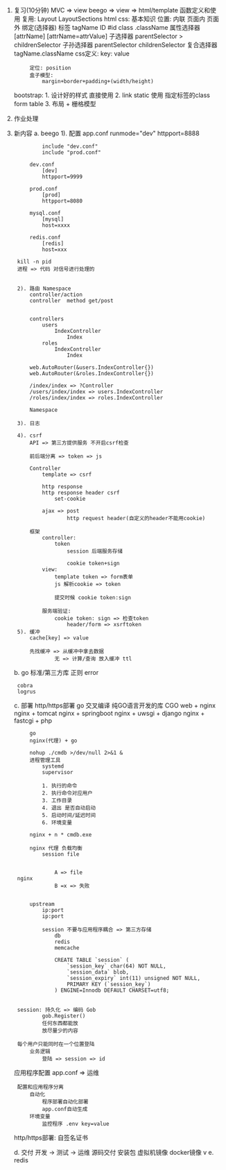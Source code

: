 1. 复习(10分钟)
    MVC => view
    beego => view => html/template
        函数定义和使用
        复用:
            Layout
            LayoutSections
    html
    css:
        基本知识
        位置:
            内联
            页面内
            页面外
        绑定(选择器)
            标签 tagName
            ID #id
            class .className
            属性选择器 [attrName]
                        [attrName=attrValue]
            子选择器
                    parentSelector > childrenSelector
            子孙选择器
                    parentSelector childrenSelector
            复合选择器
                tagName.className
        css定义:
            key: value

            定位: position
            盒子模型:
                margin+border+padding+(width/height)

    bootstrap:
        1. 设计好的样式 直接使用
        2. link static 使用 指定标签的class form table
        3. 布局 + 栅格模型
2. 作业处理
3. 新内容
    a. beego
        1). 配置
            app.conf
                runmode="dev"
                httpport=8888

                include "dev.conf"
                include "prod.conf"

            dev.conf
                [dev]
                httpport=9999

            prod.conf
                [prod]
                httpport=8080

            mysql.conf
                [mysql]
                host=xxxx

            redis.conf
                [redis]
                host=xxx

        kill -n pid
        进程 => 代码 对信号进行处理的


        2). 路由 Namespace
            controller/action
            controller  method get/post


            controllers
                users
                    IndexController
                        Index
                roles
                    IndexController
                        Index

            web.AutoRouter(&users.IndexController{})
            web.AutoRouter(&roles.IndexController{})

            /index/index => ?Controller
            /users/index/index => users.IndexController
            /roles/index/index => roles.IndexController

            Namespace

        3). 日志

        4). csrf
            API => 第三方提供服务 不开启csrf检查

            前后端分离 => token => js

            Controller
                template => csrf

                http response
                http response header csrf
                    set-cookie

                ajax => post
                        http request header(自定义的header不能用cookie)

            框架
                controller:
                    token
                        session 后端服务存储

                        cookie token+sign
                view:
                    template token => form表单
                    js 解析cookie => token

                    提交时候 cookie token:sign

                服务端验证:
                    cookie token: sign => 检查token
                        header/form => xsrftoken
        5). 缓冲
            cache[key] => value

            先找缓冲 => 从缓冲中拿去数据
                    无 => 计算/查询 放入缓冲 ttl

    b. go 标准/第三方库
        正则
        error

        cobra
        logrus
    c. 部署
        http/https部署
        go 交叉编译
            纯GO语言开发的库
            CGO
        web + nginx
            nginx + tomcat
            nginx + springboot
            nginx + uwsgi + django
            nginx + fastcgi + php

            go
            nginx(代理) + go

            nohup ./cmdb >/dev/null 2>&1 &
            进程管理工具
                systemd
                supervisor

                1. 执行的命令
                2. 执行命令对应用户
                3. 工作目录
                4. 退出 是否自动启动
                5. 启动时间/延迟时间
                6. 环境变量

            nginx + n * cmdb.exe

            nginx 代理 负载均衡
                session file


                    A => file
        nginx
                    B =x => 失败


            upstream
                ip:port
                ip:port

                session 不要与应用程序耦合 => 第三方存储
                    db
                    redis
                    memcache

                    CREATE TABLE `session` (
                        `session_key` char(64) NOT NULL,
                        `session_data` blob,
                        `session_expiry` int(11) unsigned NOT NULL,
                        PRIMARY KEY (`session_key`)
                    ) ENGINE=Innodb DEFAULT CHARSET=utf8;


        session: 持久化 => 编码 Gob
                gob.Register()
                任何东西都能放
                放尽量少的内容

        每个用户只能同时在一个位置登陆
            业务逻辑
                登陆 => session => id

    应用程序配置
        app.conf => 运维

        配置和应用程序分离
            自动化
                程序部署自动化部署
                app.conf自动生成
            环境变量
                监控程序 .env key=value

    http/https部署:
        自签名证书

    d. 交付
        开发 -> 测试 -> 运维
        源码交付
        安装包
        虚拟机镜像
        docker镜像 v
    e. redis